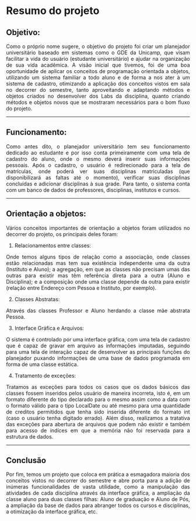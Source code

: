 # Resumo do projeto

## Objetivo:
<p align = "justify">
Como o próprio nome sugere, o objetivo do projeto foi criar um planejador universitário baseado em sistemas como o GDE da Unicamp, que visam facilitar a vida do usuário (estudante universitário) e ajudar na organização de sua vida acadêmica. A visão inicial que tivemos, foi de uma boa oportunidade de aplicar os conceitos de programação orientada a objetos, utilizando um sistema familiar a todo aluno e de forma a nos ater à um sistema de cadastro, otimizando a aplicação dos conceitos vistos em sala no decorrer do semestre, tanto aproveitando  e adaptando métodos e objetos criados no desenvolver dos Labs da disciplina, quanto criando métodos e objetos novos que se mostraram necessários para o bom fluxo do projeto.
</p>

---

## Funcionamento:
<p align = "justify">
Como antes dito, o planejador universitário tem seu funcionamento dedicado ao estudante e por isso conta primeiramente com uma tela de cadastro do aluno, onde o mesmo deverá inserir suas informações pessoais. Após o cadastro, o usuário é redirecionado para a tela de matrículas, onde poderá ver suas disciplinas matriculadas (que disponibilizará as faltas até o momento), verificar suas disciplinas concluídas e adicionar disciplinas à sua grade. Para tanto, o sistema conta com um banco de dados de professores, disciplinas, institutos e cursos.
</p>

---

## Orientação a objetos:
<p align = "justify">
Vários conceitos importantes de orientação a objetos foram utilizados no decorrer do projeto, os principais deles foram:
</p>

1. Relacionamentos entre classes: 
<p align = "justify"> Onde temos alguns tipos de relação como a associação, onde classes estão relacionadas mas tem sua existência independente uma da outra (Instituto e Aluno); a agregação, em que as classes não precisam umas das outras para existir mas têm referência direta para a outra (Aluno e Disciplina); e a composição onde uma classe depende da outra para existir (relação entre Endereço com Pessoa e Instituto, por exemplo).</p>

2. Classes Abstratas: 
<p align = "justify">Através das classes Professor e Aluno herdando a classe mãe abstrata Pessoa.

3. Interface Gráfica e Arquivos:
<p align = "justify">O sistema é controlado por uma interface gráfica, com uma tela de cadastro que é capaz de gravar em arquivo as informações imputadas, seguindo para uma tela de interação capaz de desenvolver as principais funções do planejador puxando informações de uma base de dados programada em forma de uma classe estática.

4. Tratamento de exceções:
<p align = "justify">Tratamos as exceções para todos os casos que os dados básicos das classes fossem inseridos pelos usuário de maneira incorreta, isto é, em um formato diferente do tipo declarado para o mesmo assim como a data com o formato válido para o tipo LocalDate ou até mesmo para uma quantidade de creditos permitidos que tenha sido inserida diferente do formato int (caso o usuário tenha digitado errado). Além disso, realizamos a tratativa das exceções para abertura de arquivos que podem não existir e também para acesso de indíces em que a memória não foi reservada para a estrutura de dados.

</p>

---

## Conclusão
<p align = "justify">Por fim, temos um projeto que coloca em prática a esmagadora maioria dos conceitos vistos no decorrer do semestre e abre porta para a adição de inúmeras funcionalidades de vasta utilidade, como a manipulação das atividades de cada disciplina através da interface gráfica, a ampliação da classe aluno para duas classes filhas: Aluno de graduação e Aluno de Pós, a ampliação da base de dados para abranger todos os cursos e disciplinas, a otimização da interface gráfica, etc.</p> 

